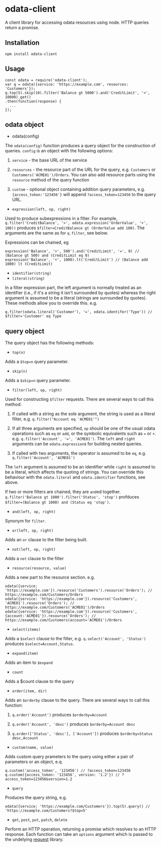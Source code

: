 # odata-client

A client library for accessing odata resources using node.  HTTP queries return a promise.

## Installation

`npm install odata-client`

## Usage

```
const odata = require('odata-client');
var q = odata({service: 'https://example.com', resources: 'Customers'});
q.top(5).skip(10).filter('Balance gt 5000').and('CreditLimit', '<', 10000).get()
.then(function(response) {
  ...
});
```

## odata object

* odata(config)

The `odata(config)` function produces a query object for the construction of queries. `config` is an object 
with the following options:

1. `service` - the base URL of the service

1. `resources` - the resource part of the URL for the query, e.g. `Customers` or `Customers('ACME01')/Orders`.
You can also add resource parts using the `resource` method of the query function

1. `custom` - optional object containing addition query parameters, e.g. `{access_token:'123456'}` will append 
`?access_token=123456` to the query URL.

* `expression(left, op, right)`

Used to produce subexpressions in a filter.  For example, `q.filter('CreditBalance', '>', odata.expression('OrderValue', '+', 100))`
produces `$filter=CreditBalance gt (OrderValue add 100)`. The arguments are the same as for `q.filter`, see below.

Expressions can be chained, eg

```
expression('Balance', '>', 500').and('CreditLimit', '=', 0) // (Balance gt 500) and (CreditLimit eq 0)
expression('Balance', '+', 1000).lt('CreditLimit') // (Balance add 1000) lt (CreditLimit)
```

* `identifier(string)`
* `literal(string)`

In a filter expression part, the left argument is normally treated as an identifier (i.e., if it's a string it isn't
surrounded by quotes) whereas the right argument is assumed to be a literal (strings are surrounded by quotes).  These 
methods allow you to override this. e.g.

```
q.filter(odata.literal('Customer'), '=', odata.identifer('Type')) // $filter='Customer' eq Type
```

## query object

The query object has the following methods:

* `top(n)`

Adds a `$top=n` query parameter.

* `skip(n)`

Adds a `$skip=n` query parameter.

* `filter(left, op, right)`

Used for constructing `$filter` requests. There are several ways to call this method:

1. If called with a string as the sole argument, the string is used as a literal filter, e.g.
`q.filter("Account eq 'ACME01'")`

1. If all three arguments are specified, `op` should be one of the usual odata operations such as `eq` or `add`,
or the symbolic equivalents such as `=` or `+`. e.g. `q.filter('Account', '=', 'ACME01')`. The `left` and `right`
arguments can be `odata.expression`s for building nested queries. 

1. If called with two arguments, the operator is assumed to be `eq`, e.g. `q.filter('Account', 'ACME01')`

The `left` argument is assumed to be an identifier while `right` is assumed to be a literal, which affects the
quoting of strings.  You can override this behaviour with the `odata.literal` and `odata.identifier` functions, see above.

If two or more filters are chained, they are `and`ed together. `q.filter('Balance gt 1000').filter('Status', 'stop')`
profduces `$filter=(Balance gt 1000) and (Status eq 'stop')`.

* `and(left, op, right)`

Synonym for `filter`.

* `or(left, op, right)`

Adds an `or` clause to the filter being built.

* `not(left, op, right)`

Adds a `not` clause to the filter

* `resource(resource, value)`

Adds a new part to the resource section. e.g.

```
odata({service: 'https://example.com'}).resource('Customers').resource('Orders'); // https://example.com/Customers/Orders
odata({service: 'https://example.com'}).resource('Customers', 'ACME01').resource('Orders'); // https://example.com/Customers('ACME01')/Orders
odata({service: 'https://example.com'}).resource('Customers', {account:'ACME01'}).resource('Orders'); // https://example.com/Customers(account='ACME01')/Orders
```

* `select(items)`

Adds a `$select` clause to the filter, e.g. `q.select('Account', 'Status')` produces `$select=Account,Status`.

* `expand(item)`

Adds an item to `$expand`

* `count`

Adds a $count clause to the query

* `order(item, dir)`

Adds an `$orderby` clause to the query.  There are several ways to call this function:

1. `q.order('Account')` produces `$orderby=Account`

1. `q.order('Account', 'desc')` produces `$orderby=Account desc`

1. `q.order(['Status', 'desc'], ['Account'])` produces `$orderby=Status desc,Account`

* `custom(name, value)`

Adds custom query prameters to the query using either a pair of parameters or an object, e.q.

```
q.custom('access_token', '123456') // ?access_token=123456
q.custom({access_token: '123456', version: '1.2'}) // ?access_token=123456&version=1.2
```

* `query`

Produces the query string, e.g. 

```
odata({service: 'https://example.com/Customers'}).top(5).query() // 'https://example.com/Customers?$top=5'
```

* `get`, `post`, `put`, `patch`, `delete`

Perform an HTTP operation, returning a promise which resolves to an HTTP response.  Each function can take an `options`
argument which is passed to the undelying [request](https://www.npmjs.com/package/request) library.



